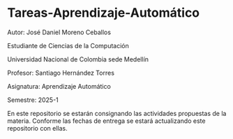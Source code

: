 # Tareas-Aprendizaje-Automático
Autor: José Daniel Moreno Ceballos

Estudiante de Ciencias de la Computación

Universidad Nacional de Colombia sede Medellín

Profesor: Santiago Hernández Torres

Asignatura: Aprendizaje Automático

Semestre: 2025-1

En este repositorio se estarán consignando las actividades propuestas de la materia. Conforme las fechas de entrega se estará actualizando este repositorio con ellas. 
